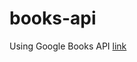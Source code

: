 # books-api
Using Google Books API [link](https://developers.google.com/books/docs/overview?hl=pt-br)
